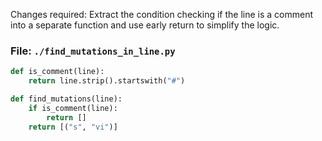 Changes required: Extract the condition checking if the line is a comment into a separate function and use early return to simplify the logic.

### File: `./find_mutations_in_line.py`

```python
def is_comment(line):
    return line.strip().startswith("#")

def find_mutations(line):
    if is_comment(line):
        return []
    return [("s", "vi")]
```
